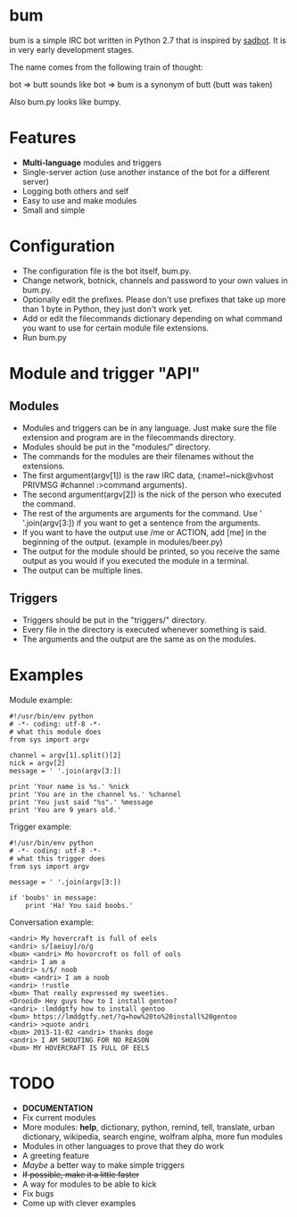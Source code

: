 bum
=

bum is a simple IRC bot written in Python 2.7 that is inspired by [sadbot](https://github.com/doidbb/sadbot). It is in very early development stages.

The name comes from the following train of thought: 

bot => butt sounds like bot => bum is a synonym of butt (butt was taken)

Also bum.py looks like bumpy.

Features
=
* __Multi-language__ modules and triggers
* Single-server action (use another instance of the bot for a different server)
* Logging both others and self
* Easy to use and make modules
* Small and simple

Configuration
=
* The configuration file is the bot itself, bum.py.
* Change network, botnick, channels and password to your own values in bum.py.
* Optionally edit the prefixes. Please don't use prefixes that take up more than 1 byte in Python, they just don't work yet.
* Add or edit the filecommands dictionary depending on what command you want to use for certain module file extensions.
* Run bum.py

Module and trigger "API"
=
Modules
-
* Modules and triggers can be in any language. Just make sure the file extension and program are in the filecommands directory.
* Modules should be put in the "modules/" directory.
* The commands for the modules are their filenames without the extensions. 
* The first argument(argv[1]) is the raw IRC data, (:name!~nick@vhost PRIVMSG #channel :>command arguments).
* The second argument(argv[2]) is the nick of the person who executed the command.
* The rest of the arguments are arguments for the command. Use ' '.join(argv[3:]) if you want to get a sentence from the arguments.
* If you want to have the output use /me or ACTION, add [me] in the beginning of the output. (example in modules/beer.py)
* The output for the module should be printed, so you receive the same output as you would if you executed the module in a terminal.
* The output can be multiple lines. 

Triggers
-
* Triggers should be put in the "triggers/" directory.
* Every file in the directory is executed whenever something is said. 
* The arguments and the output are the same as on the modules.

Examples
=
Module example:

    #!/usr/bin/env python
    # -*- coding: utf-8 -*-
    # what this module does
    from sys import argv
    
    channel = argv[1].split()[2]
    nick = argv[2]
    message = ' '.join(argv[3:])
    
    print 'Your name is %s.' %nick
    print 'You are in the channel %s.' %channel
    print 'You just said "%s".' %message
    print 'You are 9 years old.'

Trigger example:

    #!/usr/bin/env python
    # -*- coding: utf-8 -*-
    # what this trigger does
    from sys import argv
    
    message = ' '.join(argv[3:])

    if 'boobs' in message:
        print 'Ha! You said boobs.'

Conversation example:

    <andri> My hovercraft is full of eels
    <andri> s/[aeiuy]/o/g
    <bum> <andri> Mo hovorcroft os foll of ools
    <andri> I am a
    <andri> s/$/ noob
    <bum> <andri> I am a noob
    <andri> !rustle
    <bum> That really expressed my sweeties.
    <Drooid> Hey guys how to I install gentoo?
    <andri> :lmddgtfy how to install gentoo
    <bum> https://lmddgtfy.net/?q=how%20to%20install%20gentoo
    <andri> >quote andri
    <bum> 2013-11-02 <andri> thanks doge
    <andri> I AM SHOUTING FOR NO REASON
    <bum> MY HOVERCRAFT IS FULL OF EELS

TODO
=
* __DOCUMENTATION__
* Fix current modules
* More modules: __help__, dictionary, python, remind, tell, translate, urban dictionary, wikipedia, search engine, wolfram alpha, more fun modules
* Modules in other languages to prove that they do work
* A greeting feature
* _Maybe_ a better way to make simple triggers
* ~~If possible, make it a little faster~~
* A way for modules to be able to kick
* Fix bugs
* Come up with clever examples
